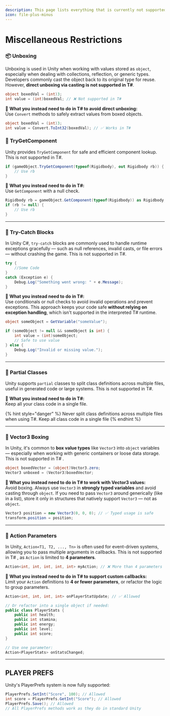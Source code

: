 ```yaml
---
description: This page lists everything that is currently not supported in T#
icon: file-plus-minus
---
```


# Miscellaneous Restrictions

### 📦 Unboxing

Unboxing is used in Unity when working with values stored as `object`, especially when dealing with collections, reflection, or generic types. Developers commonly cast the object back to its original type for reuse. However, **direct unboxing via casting is not supported in T#**.

```csharp
object boxedVal = (int)3;
int value = (int)boxedVal; // ❌ Not supported in T#
```

🔁 **What you instead need to do in T# to avoid direct unboxing:**\
Use `Convert` methods to safely extract values from boxed objects.

```csharp
object boxedVal = (int)3;
int value = Convert.ToInt32(boxedVal); // ✅ Works in T#
```

### 🧪 TryGetComponent

Unity provides `TryGetComponent` for safe and efficient component lookup. This is not supported in T#.

```csharp
if (gameObject.TryGetComponent(typeof(Rigidbody), out Rigidbody rb)) {
    // Use rb
}
```

🔁 **What you instead need to do in T#:**\
Use `GetComponent` with a null check.

```csharp
Rigidbody rb = gameObject.GetComponent(typeof(Rigidbody)) as Rigidbody;
if (rb != null) {
    // Use rb
}
```

***

### 🧯 Try-Catch Blocks

In Unity C#, `try-catch` blocks are commonly used to handle runtime exceptions gracefully — such as null references, invalid casts, or file errors — without crashing the game. This is not supported in T#.

```csharp
try {
    //Some Code
}
catch (Exception e) {
    Debug.Log("Something went wrong: " + e.Message);
}

```

🔁 **What you instead need to do in T#:**\
Use conditionals or null checks to avoid invalid operations and prevent exceptions. This approach keeps your code safe **without relying on exception handling**, which isn't supported in the interpreted T# runtime.

```csharp
object someObject = GetVariable("someValue");

if (someObject != null && someObject is int) {
    int value = (int)someObject;
    // Safe to use value
} else {
    Debug.Log("Invalid or missing value.");
}
```

***

### 📂 Partial Classes

Unity supports `partial` classes to split class definitions across multiple files, useful in generated code or large systems. This is not supported in T#.

🔁 **What you instead need to do in T#:**\
Keep all your class code in a single file.

{% hint style="danger" %}
Never split class definitions across multiple files when using T#. Keep all class code in a single file
{% endhint %}

***

### 🧱 Vector3 Boxing

In Unity, it's common to **box value types** like `Vector3` into `object` variables — especially when working with generic containers or loose data storage. This is not supported in T# .

```csharp
object boxedVector = (object)Vector3.zero;
Vector3 unboxed = (Vector3)boxedVector;
```

🔁 **What you instead need to do in T# to work with Vector3 values:**\
Avoid boxing. Always use `Vector3` in **strongly typed variables** and avoid casting through `object`. If you need to pass `Vector3` around generically (like in a list), store it only in structures that natively support `Vector3` — not as `object`.

```csharp
Vector3 position = new Vector3(0, 0, 0); // ✅ Typed usage is safe
transform.position = position;
```

***

### 🔢 Action Parameters

In Unity, `Action<T1, T2, ..., Tn>` is often used for event-driven systems, allowing you to pass multiple arguments in callbacks. This is not supported in T# , as `Action` is limited to **4 parameters**.

```csharp
Action<int, int, int, int, int> myAction; // ❌ More than 4 parameters
```

🔁 **What you instead need to do in T# to support custom callbacks:**\
Limit your `Action` definitions to **4 or fewer parameters**, or refactor the logic to group parameters.

```csharp
Action<int, int, int, int> onPlayerStatUpdate; // ✅ Allowed

// Or refactor into a single object if needed:
public class PlayerStats {
    public int health;
    public int stamina;
    public int energy;
    public int level;
    public int score;
}

// Use one parameter:
Action<PlayerStats> onStatsChanged;
```

***

## PLAYER PREFS

Unity's PlayerPrefs system is now fully supported:

```csharp
PlayerPrefs.SetInt("Score", 100); // Allowed
int score = PlayerPrefs.GetInt("Score"); // Allowed
PlayerPrefs.Save(); // Allowed
// All PlayerPrefs methods work as they do in standard Unity

```
